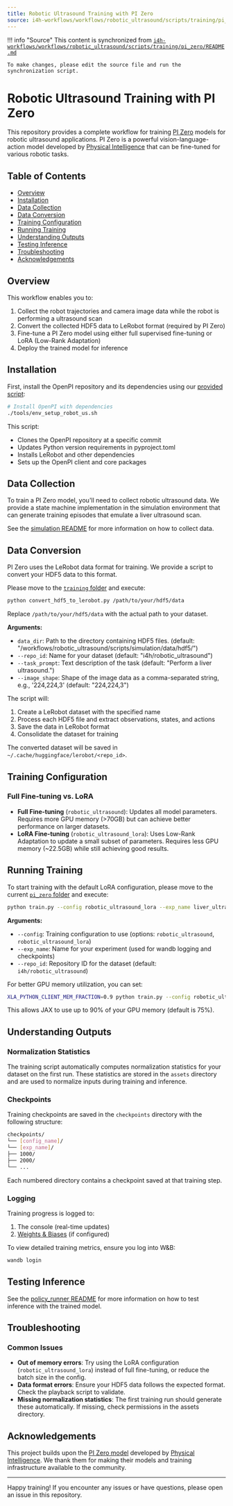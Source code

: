 ```yaml
---
title: Robotic Ultrasound Training with PI Zero
source: i4h-workflows/workflows/robotic_ultrasound/scripts/training/pi_zero/README.md
---
```


!!! info "Source"
    This content is synchronized from [`i4h-workflows/workflows/robotic_ultrasound/scripts/training/pi_zero/README.md`](https://github.com/isaac-for-healthcare/i4h-workflows/blob/main/workflows/robotic_ultrasound/scripts/training/pi_zero/README.md)
    
    To make changes, please edit the source file and run the synchronization script.

# Robotic Ultrasound Training with PI Zero

This repository provides a complete workflow for training [PI Zero](https://www.physicalintelligence.company/blog/pi0) models for robotic ultrasound applications. PI Zero is a powerful vision-language-action model developed by [Physical Intelligence](https://www.physicalintelligence.company/) that can be fine-tuned for various robotic tasks.

## Table of Contents

- [Overview](#overview)
- [Installation](#installation)
- [Data Collection](#data-collection)
- [Data Conversion](#data-conversion)
- [Training Configuration](#training-configuration)
- [Running Training](#running-training)
- [Understanding Outputs](#understanding-outputs)
- [Testing Inference](#testing-inference)
- [Troubleshooting](#troubleshooting)
- [Acknowledgements](#acknowledgements)

## Overview

This workflow enables you to:

1. Collect the robot trajectories and camera image data while the robot is performing a ultrasound scan
2. Convert the collected HDF5 data to LeRobot format (required by PI Zero)
3. Fine-tune a PI Zero model using either full supervised fine-tuning or LoRA (Low-Rank Adaptation)
4. Deploy the trained model for inference

## Installation

First, install the OpenPI repository and its dependencies using our [provided script](../../../../../tools/env_setup_robot_us.sh):
```bash
# Install OpenPI with dependencies
./tools/env_setup_robot_us.sh
```

This script:
- Clones the OpenPI repository at a specific commit
- Updates Python version requirements in pyproject.toml
- Installs LeRobot and other dependencies
- Sets up the OpenPI client and core packages

## Data Collection

To train a PI Zero model, you'll need to collect robotic ultrasound data. We provide a state machine implementation in the simulation environment that can generate training episodes that emulate a liver ultrasound scan.

See the [simulation README](../../simulation/README.md#liver-scan-state-machine) for more information on how to collect data.

## Data Conversion

PI Zero uses the LeRobot data format for training. We provide a script to convert your HDF5 data to this format.

Please move to the [`training` folder](../) and execute:

```bash
python convert_hdf5_to_lerobot.py /path/to/your/hdf5/data
```
Replace `/path/to/your/hdf5/data` with the actual path to your dataset.

**Arguments:**
- `data_dir`: Path to the directory containing HDF5 files. (default: "<path-to-i4h-workflows>/workflows/robotic_ultrasound/scripts/simulation/data/hdf5/<date-task-name>")
- `--repo_id`: Name for your dataset (default: "i4h/robotic_ultrasound")
- `--task_prompt`: Text description of the task (default: "Perform a liver ultrasound.")
- `--image_shape`: Shape of the image data as a comma-separated string, e.g., '224,224,3' (default: "224,224,3")

The script will:
1. Create a LeRobot dataset with the specified name
2. Process each HDF5 file and extract observations, states, and actions
3. Save the data in LeRobot format
4. Consolidate the dataset for training

The converted dataset will be saved in `~/.cache/huggingface/lerobot/<repo_id>`.

## Training Configuration

### Full Fine-tuning vs. LoRA

- **Full Fine-tuning** (`robotic_ultrasound`): Updates all model parameters. Requires more GPU memory (>70GB) but can achieve better performance on larger datasets.
- **LoRA Fine-tuning** (`robotic_ultrasound_lora`): Uses Low-Rank Adaptation to update a small subset of parameters. Requires less GPU memory (~22.5GB) while still achieving good results.

## Running Training

To start training with the default LoRA configuration, please move to the current [`pi_zero` folder](./) and execute:
```bash
python train.py --config robotic_ultrasound_lora --exp_name liver_ultrasound
```
**Arguments:**
- `--config`: Training configuration to use (options: `robotic_ultrasound`, `robotic_ultrasound_lora`)
- `--exp_name`: Name for your experiment (used for wandb logging and checkpoints)
- `--repo_id`: Repository ID for the dataset (default: `i4h/robotic_ultrasound`)

For better GPU memory utilization, you can set:
```bash
XLA_PYTHON_CLIENT_MEM_FRACTION=0.9 python train.py --config robotic_ultrasound_lora --exp_name liver_ultrasound
```
This allows JAX to use up to 90% of your GPU memory (default is 75%).

## Understanding Outputs

### Normalization Statistics

The training script automatically computes normalization statistics for your dataset on the first run. These statistics are stored in the `assets` directory and are used to normalize inputs during training and inference.

### Checkpoints

Training checkpoints are saved in the `checkpoints` directory with the following structure:

```bash
checkpoints/
└── [config_name]/
└── [exp_name]/
├── 1000/
├── 2000/
└── ...
```

Each numbered directory contains a checkpoint saved at that training step.

### Logging

Training progress is logged to:
1. The console (real-time updates)
2. [Weights & Biases](https://wandb.ai/) (if configured)

To view detailed training metrics, ensure you log into W&B:
```bash
wandb login
```

## Testing Inference
See the [policy_runner README](../../policy_runner/README.md) for more information on how to test inference with the trained model.

## Troubleshooting

### Common Issues

- **Out of memory errors**: Try using the LoRA configuration (`robotic_ultrasound_lora`) instead of full fine-tuning, or reduce the batch size in the config.
- **Data format errors**: Ensure your HDF5 data follows the expected format. Check the playback script to validate.
- **Missing normalization statistics**: The first training run should generate these automatically. If missing, check permissions in the assets directory.

## Acknowledgements

This project builds upon the [PI Zero model](https://www.physicalintelligence.company/blog/pi0) developed by [Physical Intelligence](https://www.physicalintelligence.company/). We thank them for making their models and training infrastructure available to the community.

---

Happy training! If you encounter any issues or have questions, please open an issue in this repository.
